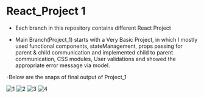 # React_Project 1

- Each branch in this repository contains different React Project 

- Main Branch(Project_1) starts with a Very Basic Project, in which I mostly used functional components, stateManagement, props passing for parent & child communication and implemented child to parent communication, CSS modules, User validations and showed the appropriate error message via model.


-Below are the snaps of final output of Project_1

![1](https://user-images.githubusercontent.com/30532819/162411723-3b5950e4-b2f7-4a0a-932d-ce134bdd2b8e.png)
![2](https://user-images.githubusercontent.com/30532819/162411743-ba1f158e-ab71-41e7-adea-22435d83ad69.png)
![3](https://user-images.githubusercontent.com/30532819/162411750-f71657bb-1d9b-4f99-8467-c8d713aa4c16.png)
![4](https://user-images.githubusercontent.com/30532819/162411759-197fda48-c21d-4e8a-a3ee-0b337f2ff7dc.png)
